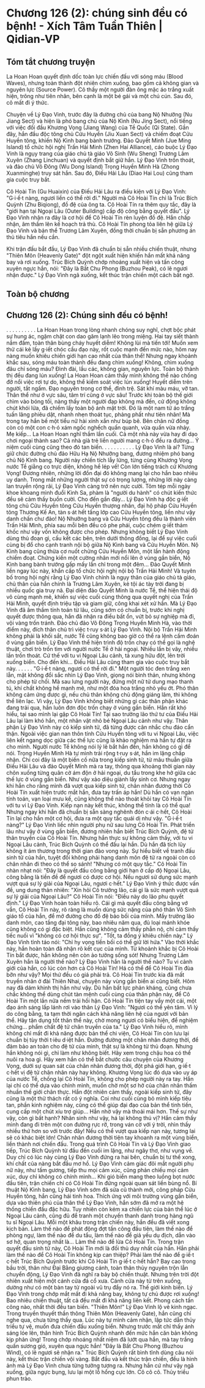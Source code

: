 # Chương 126 (2): chúng sinh đều có bệnh!	 - Xích Tâm Tuần Thiên | Qidian-VP

## Tóm tắt chương truyện

La Hoan Hoan quyết định dốc toàn lực chiến đấu với sóng máu (Blood Waves), nhưng toàn thành đột nhiên chìm xuống, bao gồm cả không gian và nguyên lực (Source Power). Cô thấy một người đàn ông mặc áo trắng xuất hiện, trông như tiên nhân, bên cạnh là một bé gái và một chú cún. Sau đó, cô mất đi ý thức.

Chuyện về Lý Đạo Vinh, trước đây là đường chủ của bang Nộ Nhưỡng (Nu Jiang Sect) và hiện là phó bang chủ của Nộ Kình (Nu Jing Sect), nổi tiếng với việc đối đầu Khương Vọng (Jiang Wang) của Tề Quốc (Qi State). Gần đây, hắn đầu độc tông chủ Cửu Huyền (Jiu Xuan Sect) và chiếm đoạt Cửu Huyền tông, khiến Nộ Kình bang bành trướng. Đảo Quyết Minh (Jue Ming Island) tổ chức hội nghị Trấn Hải Minh (Zhen Hai Alliance), cáo buộc Lý Đạo Vinh là ngụy trang của giáo chủ tà giáo Vô Sinh (Wu Sheng) Trương Lâm Xuyên (Zhang Linchuan) và quyết định bắt giữ hắn. Lý Đạo Vinh trốn thoát, và đảo chủ Vô Đông (Wu Dong Island) Trọng Huyền Minh Hà (Zhong Xuanminghe) truy sát hắn. Sau đó, Điếu Hải Lâu (Diao Hai Lou) cũng tham gia cuộc truy bắt.

Cô Hoài Tín (Gu Huaixin) của Điếu Hải Lâu ra điều kiện với Lý Đạo Vinh: "G·i·ế·t nàng, ngươi liền có thể rời đi." Người mà Cô Hoài Tín chỉ là Trúc Bích Quỳnh (Zhu Biqiong), đồ đệ của ông ta. Cô Hoài Tín ra thêm quy tắc, đây là "giới hạn tại Ngoại Lâu (Outer Building) cấp độ công bằng quyết đấu". Lý Đạo Vinh nhận ra đây là cơ hội để Cô Hoài Tín rèn luyện đồ đệ. Hắn chấp nhận, âm thầm lên kế hoạch trả thù. Cô Hoài Tín phong tỏa liên hệ giữa Lý Đạo Vinh và bản thể Trương Lâm Xuyên, đồng thời chuẩn bị sẵn phương án thủ tiêu hắn nếu cần.

Khi trận đấu bắt đầu, Lý Đạo Vinh đã chuẩn bị sẵn nhiều chiến thuật, nhưng "Thiên Môn (Heavenly Gate)" đột ngột xuất hiện khiến hắn mất khả năng bay và rơi xuống. Trúc Bích Quỳnh chớp nhoáng xuất hiện và tấn công xuyên ngực hắn, nói: "Đây là Bất Chu Phong (Buzhou Peak), có lẽ ngươi nhận được." Lý Đạo Vinh ngã xuống, kết thúc trận chiến một cách bất ngờ.

## Toàn bộ chương

## Chương 126 (2): Chúng sinh đều có bệnh!

. . . . .
. . . . .
La Hoan Hoan trong lòng nhanh chóng suy nghĩ, chợt bộc phát sự hung ác, ngậm chặt con dao găm lạnh lẽo trong miệng.
Hai tay siết thành nắm đấm, toàn thân bùng cháy huyết diễm!
Không lùi mà tiến tới!
Muốn xem thử cái kẻ lấy g·iết chóc cầu đạo này, rốt cuộc mạnh đến mức nào, hôm nay nàng muốn khiêu chiến giới hạn cao nhất của thân thể!
Nhưng ngay khoảnh khắc sau, sóng máu toàn thành đều đang chìm xuống!
Không, chìm xuống đâu chỉ sóng máu?
Đình đài, lầu các, không gian, nguyên lực.
Toàn bộ thành thị đều đang lún xuống!
La Hoan Hoan cảm thấy mình không thể nào chống đỡ nổi việc rơi tự do, không thể kiểm soát việc lún xuống!
Huyết diễm trên người, tắt ngấm.
Đạo nguyên trong cơ thể, đình trệ.
Sát khí màu máu, vỡ tan.
Thân thể như ở vực sâu, tâm trí cũng ở vực sâu!
Trước khi toàn bộ thế giới chìm vào bóng tối, nàng thấy một người đạp không mà đến, cử động không chút khói lửa, đã chiếm lấy toàn bộ ánh mặt trời.
Đó là một nam tử áo trắng tuấn lãng phiêu dật, nhanh nhẹn thoát tục, phảng phất như tiên nhân!
Mà trong tay hắn bế một tiểu nữ hài xinh xắn như búp bê. Bên chân nữ đồng còn có một con c·h·ó xám ngốc nghếch quấn quanh, vừa quấn vừa nhảy.
Mẹ kiếp... La Hoan Hoan nghĩ thầm lần cuối. Cả một nhà này vừa hay đi dạo chơi ngoại thành sao? Cả nhà già trẻ liền người mang c·h·ó đều ra đường... Ý niệm cuối cùng cũng theo đó tan biến.
. . . . .
. . . . .
Lý Đạo Vinh là ai?
Từng giữ chức đường chủ đảo Hữu Hạ Nộ Nhưỡng bang, đương nhiệm phó bang chủ Nộ Kình bang.
Người này chiến tích lẫy lừng, từng cùng Khương Vọng nước Tề giằng co trực diện, không hề lép vế! Còn lớn tiếng trách cứ Khương Vọng!
Đương nhiên, những lời đồn đại đó không mang lại cho hắn bao nhiêu uy danh.
Trong mắt những người thật sự có trọng lượng, những lời này càng lan truyền rộng rãi, Lý Đạo Vinh càng trở nên nực cười.
Tôm tép mỗi ngày khoe khoang mình đuổi Kình Sa, phàm là "người du hành" có chút kiến thức đều sẽ cảm thấy buồn cười.
Cho đến gần đây...
Lý Đạo Vinh hạ độc g·iết tông chủ Cửu Huyền tông Cửu Huyền thượng nhân, đại hộ pháp Cửu Huyền tông Thương Kế An, tàn s·át hết tầng lớp cao Cửu Huyền tông, liền như vậy danh chấn chư đảo!
Nộ Nhưỡng bang và Cửu Huyền tông đều là thành viên Trấn Hải Minh, phía sau mỗi bên đều có phe phái, cuộc chém g·iết thảm khốc như vậy vốn không được cho phép.
Nhưng không biết Lý Đạo Vinh dùng thủ đoạn gì, cấu kết các bên, trên dưới thông đồng, lại để sự việc cuối cùng bị đổ cho cạnh tranh nội bộ giữa Nộ Kình bang và Cửu Huyền Môn.
Nộ Kình bang cũng thừa cơ nuốt chửng Cửu Huyền Môn, một lần hành động chiếm đoạt.
Chứng kiến một cường nhân mới nổi lên ở vùng gần biển, Nộ Kình bang bành trướng gấp mấy lần chỉ trong một đêm...
Đảo Quyết Minh liền ngay lúc này, khẩn cấp tổ chức hội nghị nội bộ Trấn Hải Minh! Và tuyên bố trong hội nghị rằng Lý Đạo Vinh chính là ngụy thân của giáo chủ tà giáo, chủ thân của hắn chính là Trương Lâm Xuyên, kẻ tội ác tày trời đang bị nhiều quốc gia truy nã.
Đại diện đảo Quyết Minh là nước Tề, thể hiện thái độ vô cùng mạnh mẽ, khiến sự việc cuối cùng thông qua quyết nghị của Trấn Hải Minh, quyết định triệu tập và giam giữ, công khai xét xử hắn.
Mà Lý Đạo Vinh đã âm thầm tính toán từ lâu, cũng sớm có chuẩn bị, trước khi nghị quyết được thông qua, hắn đã nhận ra điều bất ổn, vứt bỏ sự nghiệp mà đi, vội vàng trốn tránh.
Đảo chủ đảo Vô Đông Trọng Huyền Minh Hà, vào thời điểm này, đích thân chủ trì việc t·ruy s·át Lý Đạo Vinh.
Nội bộ Trấn Hải Minh không phải là khối sắt, nước Tề cũng không bao giờ có thể ra lệnh cấm đoán ở vùng gần biển.
Lý Đạo Vinh thể hiện trình độ trốn chạy có thể gọi là nghệ thuật, chơi trò trốn tìm với người nước Tề ở hải ngoại. Nhiều lần bị vây, nhiều lần trốn thoát. Cứ thế với tu vi Ngoại Lâu cảnh, tả xung hữu đột, lên trời xuống biển.
Cho đến khi... Điếu Hải Lâu cũng tham gia vào cuộc truy bắt này.
. . . . .
"G·i·ế·t nàng, ngươi có thể rời đi." Một người tóc đen trắng xen lẫn, mặt không đổi sắc nhìn Lý Đạo Vinh, giọng nói bình thản, nhưng không cho phép từ chối.
Mà sau lưng người này, đứng một nữ tử dung mạo thanh tú, khí chất không hề mạnh mẽ, như một đóa hoa trắng nhỏ yếu ớt.
Phó thân không cảm ứng được gì, nếu chủ thân không chủ động giáng lâm, thì không thể liên lạc. Vì vậy, Lý Đạo Vinh không biết những gì các thân phận khác đang trải qua, hắn luôn đơn độc trốn chạy ở vùng gần biển.
Hắn rất khó hiểu, tại sao mình lại gặp Cô Hoài Tín!
Tại sao trưởng lão thứ tư của Điếu Hải Lâu lại làm khó hắn, một nhân vật nhỏ bé Ngoại Lâu cảnh như vậy.
Thân phận Lý Đạo Vinh này có kiếp sinh tử, đã từng được cân nhắc chu đáo cẩn thận. Ngoài việc gian nan thôn tính Cửu Huyền tông với tu vi Ngoại Lâu, việc liên kết ngang dọc giữa các thế lực cũng là khảo nghiệm mà hắn tự đặt ra cho mình.
Người nước Tề không nói lý lẽ bắt hắn đến, hắn không có gì để nói.
Trọng Huyền Minh Hà tự mình trải rộng t·ruy s·át, hắn im lặng chấp nhận.
Chỉ coi đây là một biến cố nữa trong kiếp sinh tử, từ mâu thuẫn giữa Điếu Hải Lâu và đảo Quyết Minh mà ra tay, thông qua khoảng thời gian này chôn xuống từng quân cờ ám độn ở hải ngoại, du tẩu trong khe hở giữa các thế lực ở vùng gần biển.
Như vậy xảo diệu giành lấy sinh cơ.
Nhưng ngay khi hắn cho rằng mình đã vượt qua kiếp sinh tử, chân nhân đương thời Cô Hoài Tín xuất hiện trước mắt hắn, đưa tay trấn áp hắn!
Dù hắn có vạn ngàn tính toán, vạn loại mưu kế, cũng không thể nào thoát khỏi tay Cô Hoài Tín với tu vi Lý Đạo Vinh.
Kiếp nạn này kết thúc, không thể tính là có thể qua!
Nhưng ngay khi hắn đã chuẩn bị sẵn sàng nghênh đón c·ái c·hết, Cô Hoài Tín lại cho hắn một cơ hội, đưa ra một quy tắc quái dị như vậy.
"G·i·ế·t nàng?" Lý Đạo Vinh liếc nhìn người phụ nữ sau lưng Cô Hoài Tín.
Phát triển lâu như vậy ở vùng gần biển, đương nhiên hắn biết Trúc Bích Quỳnh, đệ tử thân truyền của Cô Hoài Tín.
Nhưng hắn thực sự không cảm thấy, với tu vi Ngoại Lâu cảnh, Trúc Bích Quỳnh có thể đấu lại hắn.
Dù hắn đã tích lũy không ít ám thương trong thời gian đào vong này. Sự hiểu biết về tranh đấu sinh tử của hắn, tuyệt đối không phải hạng danh môn đệ tử ra ngoài còn có chân nhân đi theo có thể so sánh!
"Nhưng có một quy tắc." Cô Hoài Tín nhàn nhạt nói: "Đây là quyết đấu công bằng giới hạn ở cấp độ Ngoại Lâu, công bằng là tiền đề để ngươi có được cơ hội. Nếu ngươi sử dụng sức mạnh vượt quá sự lý giải của Ngoại Lâu, ngươi c·hết."
Lý Đạo Vinh ý thức được vấn đề, ung dung thản nhiên: "Xin hỏi Cô trưởng lão, cái gì là sức mạnh vượt quá sự lý giải của Ngoại Lâu?"
Cô Hoài Tín nói: "Điều này do lão phu quyết định."
Lý Đạo Vinh hoàn toàn hiểu rõ.
Cái gì mà quyết đấu công bằng vớ vẩn, Cô Hoài Tín này, rõ ràng là muốn dùng sức nặng của phó thân Vô Sinh giáo tổ của hắn, để mở đường cho đồ đệ bảo bối của mình.
Mấy trưởng lão danh môn, cao tầng đại tông này, bao nhiêu năm qua, đủ loại mánh khóe cũng không có gì đặc biệt.
Hắn cũng không cảm thấy phẫn nộ, chỉ cảm thấy tiếc nuối vì "không có cơ hội thực sự".
"Tốt, ta đồng ý khiêu chiến này." Lý Đạo Vinh tỉnh táo nói: "Chỉ hy vọng tiền bối có thể giữ lời hứa."
Vào thời khắc này, hắn hoàn toàn đã nhận rõ kết cục của mình. Từ khoảnh khắc bị Cô Hoài Tín bắt được, hắn không nên còn ảo tưởng sống sót!
Nhưng Trương Lâm Xuyên hắn là người thế nào?
Lý Đạo Vinh hắn là người thế nào?
Tu vi cảnh giới của hắn, có lúc còn hơn cả Cô Hoài Tín!
Há có thể để Cô Hoài Tín đùa bỡn như vậy?
Mọi thứ đều có giá phải trả.
Cô Hoài Tín trước kia đã mất truyền nhân ở đài Thiên Nhai, chuyện này vùng gần biển ai cũng biết. Hôm nay đã dám khinh thị hắn như vậy.
Dù hắn bất lực phản kháng, cũng chưa chắc không thể dùng chút tàn mệnh cuối cùng của thân phận này, để Cô Hoài Tín một lần nữa nếm trải hối hận.
Cô Hoài Tín tiện tay vẩy một cái, một đạo ánh sáng lấp lánh rơi vào thân Lý Đạo Vinh: "Ngươi có thể yên tâm. Vì lý do công bằng, ta tạm thời ngăn cách khả năng liên hệ của ngươi với bản thể. Hãy tận dụng tốt thân thể này, chờ mong ngươi có biểu hiện, để nghiệm chứng... phẩm chất đệ tử chân truyền của ta."
Lý Đạo Vinh hiểu rõ, mình không chỉ mất đi khả năng được bản thể chi viện, Cô Hoài Tín còn lưu lại chuẩn bị tùy thời t·iêu d·iệt hắn.
Đường đường một chân nhân đương thời, để đảm bảo an toàn cho đệ tử của mình, thật sự là không từ thủ đoạn.
Nhưng hắn không nói gì, chỉ làm như không biết.
Hãy xem trong chậu hoa có thể nuôi ra hoa gì.
Hãy xem hắn có thể bắt chước câu chuyện của Khương Vọng, dưới sự quan sát của chân nhân đương thời, đột phá giới hạn, g·iế·t c·hết vị đệ tử chân nhân này hay không.
Khương Vọng lúc đó dựa vào uy áp của nước Tề, chống lại Cô Hoài Tín, không cho phép người này ra tay.
Hắn lại chỉ có thể dựa vào chính mình, muốn chờ một sơ hở của chân nhân thấm nhuần thế giới chân thực. Hắn đột nhiên cảm thấy, ngoài kiếp sinh tử, đây cũng là một thử thách rất có ý nghĩa.
Coi như cuối cùng bỏ mình kiếp tiêu tan, phần kinh nghiệm này, cũng có thể giúp đại đạo của bản thể tinh tiến, cung cấp một chút xíu trợ giúp... Hắn nhờ vậy mà thoải mái hơn.
Thế sự như vậy, còn gì bất hạnh?
Nhân sinh như vậy, há lại không thú vị?
Hắn cảm thấy mình đang đi trên một con đường rực rỡ, trong ván cờ với ý trời, nhìn thấy nhiều thứ hơn so với trước đây! Nếu có thể vượt qua kiếp nạn này, tương lai sẽ có khác biệt lớn!
Chân nhân đương thời tiện tay khoanh ra một vùng biển, liền thành nơi chiến đấu.
Trong quá trình Cô Hoài Tín và Lý Đạo Vinh giao tiếp, Trúc Bích Quỳnh từ đầu đến cuối im lặng, như ngây thơ, như vụng về.
Duy chỉ có lúc này cùng Lý Đạo Vinh đứng ra hai bên, chuẩn bị tư thế xong, khí chất của nàng bắt đầu mơ hồ.
Lý Đạo Vinh cảm giác đôi mắt người phụ nữ này, như tấm gương, tiếp thu mọi cảm xúc, cũng phản chiếu mọi cảm xúc, duy chỉ không có chính mình...
Khi gió biển mang theo luồng bọt nước đầu tiên, trận chiến chỉ có Cô Hoài Tín đứng ngoài quan sát liền bùng nổ.
Bí thuật Nộ Kình bang, Lý Đạo Vinh sớm đã sửa cũ thành mới, công pháp Cửu Huyền tông, hắn cũng hái tinh hoa.
Thích ứng với môi trường vùng gần biển, dựa vào thiên phú của thân thể Lý Đạo Vinh, hắn sớm đã mở ra một hệ thống chiến đấu đặc hữu. Tuy nhiên còn kém xa chiến lực của bản thể lúc ở Ngoại Lâu cảnh, cũng đủ để tranh một chuyến thanh danh trong hàng ngũ tu sĩ Ngoại Lâu.
Mỗi một khâu trong trận chiến này, hắn đều đã viết xong kịch bản.
Làm thế nào để phát động đợt tấn công đầu tiên, làm thế nào để phòng ngự, làm thế nào để du tẩu, làm thế nào để giả yếu dụ địch, dẫn vào sơ hở, quan trọng nhất là... Làm thế nào để lừa Cô Hoài Tín.
Trong trận quyết đấu sinh tử này, Cô Hoài Tín mới là đối thủ duy nhất của hắn.
Hắn phải làm thế nào để Cô Hoài Tín không kịp can thiệp?
Phải làm thế nào để g·iế·t c·hết Trúc Bích Quỳnh trước khi Cô Hoài Tín g·iế·t c·hết hắn?
Bay cao trong bầu trời, thân như Đại Bằng giương cánh, toàn thân thủy nguyên trộn lẫn chuyển động, Lý Đạo Vinh đã nghĩ ra bảy bộ chiến thuật.
Nhưng trên trời đột nhiên xuất hiện một cánh cửa đá cổ xưa.
Cánh cửa này từ trên xuống, dường như có một bàn tay từ ngoài vũ trụ đẩy nó ra.
Thế giới kinh biến.
Lý Đạo Vinh trong chớp mắt mất đi khả năng bay, không tự chủ được rơi xuống!
Bao nhiêu chiến thuật, tất cả đều mất đi khả năng liên kết. Phong cách tấn công nào, nhất thời đều tan biến.
"Thiên Môn!" Lý Đạo Vinh lộ vẻ kinh ngạc.
Trong truyền thuyết thần thông Thiên Môn (Heavenly Gate), hắn cũng chỉ nghe qua, chưa từng thấy qua.
Lúc này tự mình cảm nhận, lập tức dẫn thủy triều tự vệ, muốn đưa chiến đấu xuống biển.
Nhưng trước mắt chỉ thấy ánh sáng lóe lên, thân hình Trúc Bích Quỳnh nhanh đến mức hắn căn bản không kịp phản ứng! Trong chớp nhoáng nhất niệm đã lướt qua hắn, mà tay trắng quấn sương gió, xuyên qua ngực hắn!
"Đây là Bất Chu Phong (Buzhou Wind), có lẽ ngươi sẽ nhận ra."
Trúc Bích Quỳnh rất bình tĩnh dùng câu nói này, kết thúc trận chiến vội vàng.
Bắt đầu và kết thúc trận chiến, đều là hình ảnh mà Lý Đạo Vinh chưa từng tưởng tượng ra.
Nhưng hắn cứ như vậy ngã xuống, giữa ngực bụng, lưu lại một lỗ hổng cực lớn.
Cô cô cô.
Thủy triều phun trào.